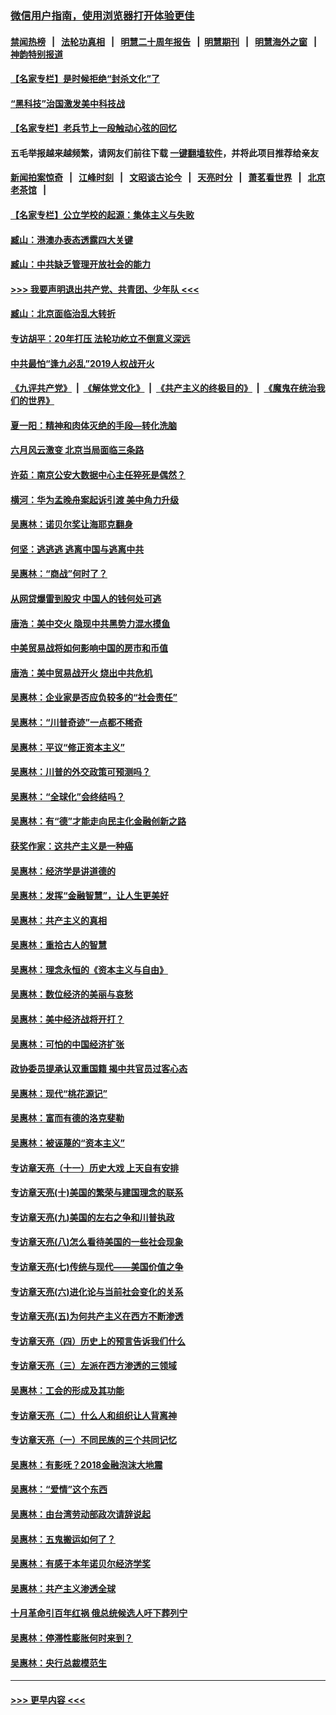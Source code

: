 ### [微信用户指南，使用浏览器打开体验更佳](https://github.com/gfw-breaker/banned-news1/blob/master/indexes/wechat-guide.md?t=0)
#### [禁闻热榜](热点新闻.md?t=0)  &nbsp;&nbsp;|&nbsp;&nbsp; [法轮功真相](https://github.com/gfw-breaker/truth/blob/master/README.md?t=0) &nbsp;&nbsp;|&nbsp;&nbsp; [明慧二十周年报告](https://github.com/gfw-breaker/mh-reports/blob/master/README.md?t=0) &nbsp;&nbsp;|&nbsp;&nbsp;[明慧期刊](https://github.com/gfw-breaker/mh-qikan) &nbsp;&nbsp;|&nbsp;&nbsp; [明慧海外之窗](https://github.com/gfw-breaker/mh-news/blob/master/README.md?t=0) &nbsp;&nbsp;|&nbsp;&nbsp; [神韵特别报道](https://github.com/gfw-breaker/mh-news/blob/master/shenyun.md?t=0)
#### [【名家专栏】是时候拒绝“封杀文化”了](../pages/nsc423/n11814093.md?t=02110333) 
#### [“黑科技”治国激发美中科技战](../pages/nsc423/n11638056.md?t=02110333) 
#### [【名家专栏】老兵节上一段触动心弦的回忆](../pages/nsc423/n11646016.md?t=02110333) 
#### 五毛举报越来越频繁，请网友们前往下载 [一键翻墙软件](https://github.com/gfw-breaker/ssr-accounts)，并将此项目推荐给亲友
#### [新闻拍案惊奇](https://github.com/gfw-breaker/banned-news1/blob/master/pages/link4.md) &nbsp;&nbsp;|&nbsp;&nbsp; [江峰时刻](https://github.com/gfw-breaker/banned-news1/blob/master/pages/link4.md) &nbsp;&nbsp;|&nbsp;&nbsp; [文昭谈古论今](https://github.com/gfw-breaker/banned-news1/blob/master/pages/link4.md) &nbsp;&nbsp;|&nbsp;&nbsp; [天亮时分](https://github.com/gfw-breaker/banned-news1/blob/master/pages/link4.md) &nbsp;&nbsp;|&nbsp;&nbsp; [萧茗看世界](https://github.com/gfw-breaker/banned-news1/blob/master/pages/link4.md) &nbsp;&nbsp;|&nbsp;&nbsp; [北京老茶馆](https://github.com/gfw-breaker/banned-news1/blob/master/pages/link4.md) &nbsp;&nbsp;|&nbsp;&nbsp; 
#### [【名家专栏】公立学校的起源：集体主义与失败](../pages/nsc423/n11601833.md?t=02110333) 
#### [臧山：港澳办表态透露四大关键](../pages/nsc423/n11421628.md?t=02110333) 
#### [臧山：中共缺乏管理开放社会的能力](../pages/nsc423/n11407457.md?t=02110333) 
#### [>>> 我要声明退出共产党、共青团、少年队 <<<](https://github.com/begood0513/goodnews/blob/master/quit/letter.md) 
#### [臧山：北京面临治乱大转折](../pages/nsc423/n11406895.md?t=02110333) 
#### [专访胡平：20年打压 法轮功屹立不倒意义深远](../pages/nsc423/n11398800.md?t=02110333) 
#### [中共最怕“逢九必乱”2019人权战开火](../pages/nsc423/n11385248.md?t=02110333) 
#### [《九评共产党》](https://github.com/begood0513/9ping.md/blob/master/README.md) &nbsp;|&nbsp; [《解体党文化》](../../../../jtdwh.md/blob/master/README.md)  &nbsp;|&nbsp; [《共产主义的终极目的》](../../../../gczydzjmd.md/blob/master/README.md) &nbsp;|&nbsp; [《魔鬼在统治我们的世界》](../../../../mgztzwmdsj.md/blob/master/README.md) 
#### [夏一阳：精神和肉体灭绝的手段—转化洗脑](../pages/nsc423/n11368250.md?t=02110333) 
#### [六月风云激变 北京当局面临三条路](../pages/nsc423/n11313668.md?t=02110333) 
#### [许茹：南京公安大数据中心主任猝死是偶然？](../pages/nsc423/n11064744.md?t=02110333) 
#### [横河：华为孟晚舟案起诉引渡 美中角力升级](../pages/nsc423/n11027230.md?t=02110333) 
#### [吴惠林：诺贝尔奖让海耶克翻身](../pages/nsc423/n10890049.md?t=02110333) 
#### [何坚：逃逃逃 逃离中国与逃离中共](../pages/nsc423/n10592891.md?t=02110333) 
#### [吴惠林：“商战”何时了？](../pages/nsc423/n10573558.md?t=02110333) 
#### [从网贷爆雷到股灾 中国人的钱何处可逃](../pages/nsc423/n10572800.md?t=02110333) 
#### [唐浩：美中交火 隐现中共黑势力混水摸鱼](../pages/nsc423/n10544040.md?t=02110333) 
#### [中美贸易战将如何影响中国的房市和币值](../pages/nsc423/n10543697.md?t=02110333) 
#### [唐浩：美中贸易战开火 烧出中共危机](../pages/nsc423/n10540126.md?t=02110333) 
#### [吴惠林：企业家是否应负较多的“社会责任”](../pages/nsc423/n10535022.md?t=02110333) 
#### [吴惠林：“川普奇迹”一点都不稀奇](../pages/nsc423/n10512808.md?t=02110333) 
#### [吴惠林：平议“修正资本主义”](../pages/nsc423/n10495724.md?t=02110333) 
#### [吴惠林：川普的外交政策可预测吗？](../pages/nsc423/n10462387.md?t=02110333) 
#### [吴惠林：“全球化”会终结吗？](../pages/nsc423/n10452838.md?t=02110333) 
#### [吴惠林：有“德”才能走向民主化金融创新之路](../pages/nsc423/n10432292.md?t=02110333) 
#### [获奖作家：这共产主义是一种癌](../pages/nsc423/n10431541.md?t=02110333) 
#### [吴惠林：经济学是讲道德的](../pages/nsc423/n10398014.md?t=02110333) 
#### [吴惠林：发挥“金融智慧”，让人生更美好](../pages/nsc423/n10375019.md?t=02110333) 
#### [吴惠林：共产主义的真相](../pages/nsc423/n10351394.md?t=02110333) 
#### [吴惠林：重拾古人的智慧](../pages/nsc423/n10337691.md?t=02110333) 
#### [吴惠林：理念永恒的《资本主义与自由》](../pages/nsc423/n10316274.md?t=02110333) 
#### [吴惠林：数位经济的美丽与哀愁](../pages/nsc423/n10292946.md?t=02110333) 
#### [吴惠林：美中经济战将开打？](../pages/nsc423/n10258825.md?t=02110333) 
#### [吴惠林：可怕的中国经济扩张](../pages/nsc423/n10219147.md?t=02110333) 
#### [政协委员提承认双重国籍 揭中共官员过客心态](../pages/nsc423/n10208809.md?t=02110333) 
#### [吴惠林：现代“桃花源记”](../pages/nsc423/n10185234.md?t=02110333) 
#### [吴惠林：富而有德的洛克斐勒](../pages/nsc423/n10142264.md?t=02110333) 
#### [吴惠林：被诬蔑的“资本主义”](../pages/nsc423/n10124816.md?t=02110333) 
#### [专访章天亮（十一）历史大戏 上天自有安排](../pages/nsc423/n10094905.md?t=02110333) 
#### [专访章天亮(十)美国的繁荣与建国理念的联系](../pages/nsc423/n10094899.md?t=02110333) 
#### [专访章天亮(九)美国的左右之争和川普执政](../pages/nsc423/n10094889.md?t=02110333) 
#### [专访章天亮(八)怎么看待美国的一些社会现象](../pages/nsc423/n10094857.md?t=02110333) 
#### [专访章天亮(七)传统与现代——美国价值之争](../pages/nsc423/n10093140.md?t=02110333) 
#### [专访章天亮(六)进化论与当前社会变化的关系](../pages/nsc423/n10092036.md?t=02110333) 
#### [专访章天亮(五)为何共产主义在西方不断渗透](../pages/nsc423/n10083620.md?t=02110333) 
#### [专访章天亮（四）历史上的预言告诉我们什么](../pages/nsc423/n10083606.md?t=02110333) 
#### [专访章天亮（三）左派在西方渗透的三领域](../pages/nsc423/n10081115.md?t=02110333) 
#### [吴惠林：工会的形成及其功能](../pages/nsc423/n10080633.md?t=02110333) 
#### [专访章天亮（二）什么人和组织让人背离神](../pages/nsc423/n10076637.md?t=02110333) 
#### [专访章天亮（一）不同民族的三个共同记忆](../pages/nsc423/n10074188.md?t=02110333) 
#### [吴惠林：有影呒？2018金融泡沫大地震](../pages/nsc423/n10040534.md?t=02110333) 
#### [吴惠林：“爱情”这个东西](../pages/nsc423/n10019423.md?t=02110333) 
#### [吴惠林：由台湾劳动部政次请辞说起](../pages/nsc423/n9979679.md?t=02110333) 
#### [吴惠林：五鬼搬运如何了？](../pages/nsc423/n9925338.md?t=02110333) 
#### [吴惠林：有感于本年诺贝尔经济学奖](../pages/nsc423/n9871883.md?t=02110333) 
#### [吴惠林：共产主义渗透全球](../pages/nsc423/n9812748.md?t=02110333) 
#### [十月革命引百年红祸 俄总统候选人吁下葬列宁](../pages/nsc423/n9810182.md?t=02110333) 
#### [吴惠林：停滞性膨胀何时来到？](../pages/nsc423/n9764136.md?t=02110333) 
#### [吴惠林：央行总裁模范生](../pages/nsc423/n9728134.md?t=02110333) 

----
#### [ >>> 更早内容 <<< ](../indexes/nsc423-earlier.md)
